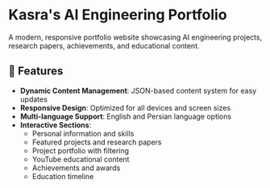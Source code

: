 # Kasra's AI Engineering Portfolio

A modern, responsive portfolio website showcasing AI engineering projects, research papers, achievements, and educational content.

## 🌟 Features

- **Dynamic Content Management**: JSON-based content system for easy updates
- **Responsive Design**: Optimized for all devices and screen sizes
- **Multi-language Support**: English and Persian language options
- **Interactive Sections**: 
  - Personal information and skills
  - Featured projects and research papers
  - Project portfolio with filtering
  - YouTube educational content
  - Achievements and awards
  - Education timeline
